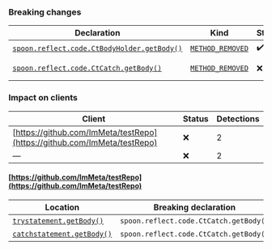 ### Breaking changes
Declaration | Kind | Status | Impacted clients | Detections
----------- | ---- | ------ | ---------------- | ----------
[`spoon.reflect.code.CtBodyHolder.getBody()`](https://github.com/spoon/spoon/blob/main//src/main/CtBodyHolder.java) | [`METHOD_REMOVED`]() | :heavy_check_mark: | None | None
[`spoon.reflect.code.CtCatch.getBody()`](https://github.com/spoon/spoon/blob/main//src/main/CtCatch.java) | [`METHOD_REMOVED`]() | :x: | 1 (https://github.com/ImMeta/testRepo) | 2

### Impact on clients
Client | Status | Detections
------ | ------ | ----------
[https://github.com/ImMeta/testRepo](https://github.com/ImMeta/testRepo) | :x: | 2
— | :x: | 2

#### [https://github.com/ImMeta/testRepo](https://github.com/ImMeta/testRepo)
Location | Breaking declaration | Kind | Use Type
-------- | -------------------- | ---- | --------
[`trystatement.getBody()`](https://github.com/ImMeta/testRepo/src/main.java) | `spoon.reflect.code.CtCatch.getBody()` | WIP | `METHOD_INVOCATION`
[`catchstatement.getBody()`](https://github.com/ImMeta/testRepo/src/index.java) | `spoon.reflect.code.CtCatch.getBody()` | WIP | `METHOD_INVOCATION`
